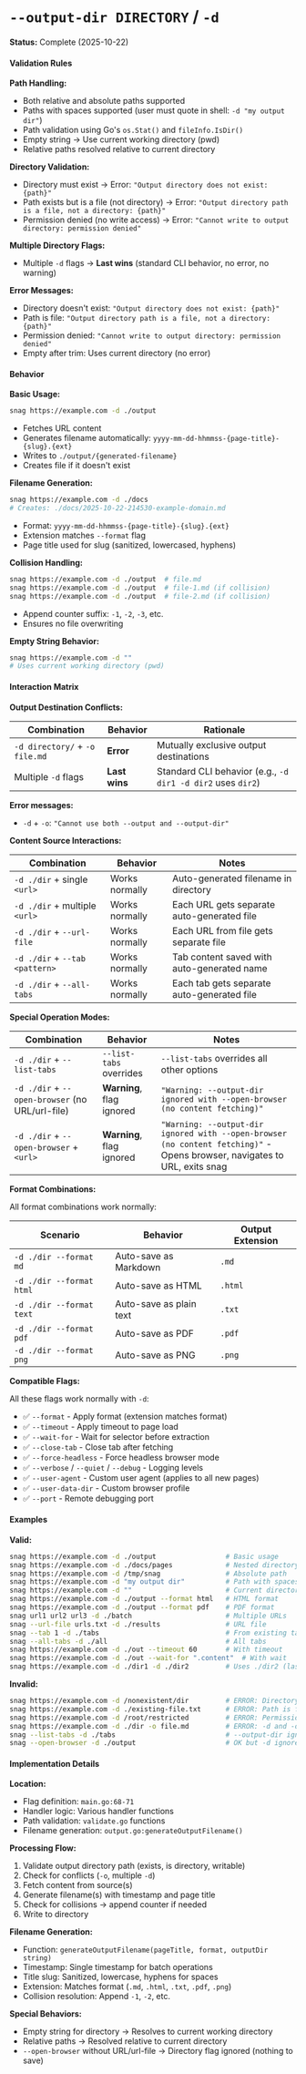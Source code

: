 # `--output-dir DIRECTORY` / `-d`

**Status:** Complete (2025-10-22)

#### Validation Rules

**Path Handling:**

- Both relative and absolute paths supported
- Paths with spaces supported (user must quote in shell: `-d "my output dir"`)
- Path validation using Go's `os.Stat()` and `fileInfo.IsDir()`
- Empty string → Use current working directory (pwd)
- Relative paths resolved relative to current directory

**Directory Validation:**

- Directory must exist → Error: `"Output directory does not exist: {path}"`
- Path exists but is a file (not directory) → Error: `"Output directory path is a file, not a directory: {path}"`
- Permission denied (no write access) → Error: `"Cannot write to output directory: permission denied"`

**Multiple Directory Flags:**

- Multiple `-d` flags → **Last wins** (standard CLI behavior, no error, no warning)

**Error Messages:**

- Directory doesn't exist: `"Output directory does not exist: {path}"`
- Path is file: `"Output directory path is a file, not a directory: {path}"`
- Permission denied: `"Cannot write to output directory: permission denied"`
- Empty after trim: Uses current directory (no error)

#### Behavior

**Basic Usage:**

```bash
snag https://example.com -d ./output
```

- Fetches URL content
- Generates filename automatically: `yyyy-mm-dd-hhmmss-{page-title}-{slug}.{ext}`
- Writes to `./output/{generated-filename}`
- Creates file if it doesn't exist

**Filename Generation:**

```bash
snag https://example.com -d ./docs
# Creates: ./docs/2025-10-22-214530-example-domain.md
```

- Format: `yyyy-mm-dd-hhmmss-{page-title}-{slug}.{ext}`
- Extension matches `--format` flag
- Page title used for slug (sanitized, lowercased, hyphens)

**Collision Handling:**

```bash
snag https://example.com -d ./output  # file.md
snag https://example.com -d ./output  # file-1.md (if collision)
snag https://example.com -d ./output  # file-2.md (if collision)
```

- Append counter suffix: `-1`, `-2`, `-3`, etc.
- Ensures no file overwriting

**Empty String Behavior:**

```bash
snag https://example.com -d ""
# Uses current working directory (pwd)
```

#### Interaction Matrix

**Output Destination Conflicts:**

| Combination                    | Behavior      | Rationale                                                   |
| ------------------------------ | ------------- | ----------------------------------------------------------- |
| `-d directory/` + `-o file.md` | **Error**     | Mutually exclusive output destinations                      |
| Multiple `-d` flags            | **Last wins** | Standard CLI behavior (e.g., `-d dir1 -d dir2` uses `dir2`) |

**Error messages:**

- `-d` + `-o`: `"Cannot use both --output and --output-dir"`

**Content Source Interactions:**

| Combination                    | Behavior       | Notes                                      |
| ------------------------------ | -------------- | ------------------------------------------ |
| `-d ./dir` + single `<url>`    | Works normally | Auto-generated filename in directory       |
| `-d ./dir` + multiple `<url>`  | Works normally | Each URL gets separate auto-generated file |
| `-d ./dir` + `--url-file`      | Works normally | Each URL from file gets separate file      |
| `-d ./dir` + `--tab <pattern>` | Works normally | Tab content saved with auto-generated name |
| `-d ./dir` + `--all-tabs`      | Works normally | Each tab gets separate auto-generated file |

**Special Operation Modes:**

| Combination                                     | Behavior                  | Notes                                                                                                                     |
| ----------------------------------------------- | ------------------------- | ------------------------------------------------------------------------------------------------------------------------- |
| `-d ./dir` + `--list-tabs`                      | `--list-tabs` overrides   | `--list-tabs` overrides all other options                                                                                 |
| `-d ./dir` + `--open-browser` (no URL/url-file) | **Warning**, flag ignored | `"Warning: --output-dir ignored with --open-browser (no content fetching)"`                                               |
| `-d ./dir` + `--open-browser` + `<url>`         | **Warning**, flag ignored | `"Warning: --output-dir ignored with --open-browser (no content fetching)"` - Opens browser, navigates to URL, exits snag |

**Format Combinations:**

All format combinations work normally:

| Scenario                 | Behavior                | Output Extension |
| ------------------------ | ----------------------- | ---------------- |
| `-d ./dir --format md`   | Auto-save as Markdown   | `.md`            |
| `-d ./dir --format html` | Auto-save as HTML       | `.html`          |
| `-d ./dir --format text` | Auto-save as plain text | `.txt`           |
| `-d ./dir --format pdf`  | Auto-save as PDF        | `.pdf`           |
| `-d ./dir --format png`  | Auto-save as PNG        | `.png`           |

**Compatible Flags:**

All these flags work normally with `-d`:

- ✅ `--format` - Apply format (extension matches format)
- ✅ `--timeout` - Apply timeout to page load
- ✅ `--wait-for` - Wait for selector before extraction
- ✅ `--close-tab` - Close tab after fetching
- ✅ `--force-headless` - Force headless browser mode
- ✅ `--verbose` / `--quiet` / `--debug` - Logging levels
- ✅ `--user-agent` - Custom user agent (applies to all new pages)
- ✅ `--user-data-dir` - Custom browser profile
- ✅ `--port` - Remote debugging port

#### Examples

**Valid:**

```bash
snag https://example.com -d ./output                 # Basic usage
snag https://example.com -d ./docs/pages             # Nested directory
snag https://example.com -d /tmp/snag                # Absolute path
snag https://example.com -d "my output dir"          # Path with spaces
snag https://example.com -d ""                       # Current directory
snag https://example.com -d ./output --format html   # HTML format
snag https://example.com -d ./output --format pdf    # PDF format
snag url1 url2 url3 -d ./batch                       # Multiple URLs
snag --url-file urls.txt -d ./results                # URL file
snag --tab 1 -d ./tabs                               # From existing tab
snag --all-tabs -d ./all                             # All tabs
snag https://example.com -d ./out --timeout 60       # With timeout
snag https://example.com -d ./out --wait-for ".content"  # With wait
snag https://example.com -d ./dir1 -d ./dir2         # Uses ./dir2 (last wins)
```

**Invalid:**

```bash
snag https://example.com -d /nonexistent/dir         # ERROR: Directory doesn't exist
snag https://example.com -d ./existing-file.txt      # ERROR: Path is file, not directory
snag https://example.com -d /root/restricted         # ERROR: Permission denied
snag https://example.com -d ./dir -o file.md         # ERROR: -d and -o conflict
snag --list-tabs -d ./tabs                           # --output-dir ignored, lists tabs from existing browser
snag --open-browser -d ./output                      # OK but -d ignored (nothing to fetch)
```

#### Implementation Details

**Location:**

- Flag definition: `main.go:68-71`
- Handler logic: Various handler functions
- Path validation: `validate.go` functions
- Filename generation: `output.go:generateOutputFilename()`

**Processing Flow:**

1. Validate output directory path (exists, is directory, writable)
2. Check for conflicts (`-o`, multiple `-d`)
3. Fetch content from source(s)
4. Generate filename(s) with timestamp and page title
5. Check for collisions → append counter if needed
6. Write to directory

**Filename Generation:**

- Function: `generateOutputFilename(pageTitle, format, outputDir string)`
- Timestamp: Single timestamp for batch operations
- Title slug: Sanitized, lowercase, hyphens for spaces
- Extension: Matches format (`.md`, `.html`, `.txt`, `.pdf`, `.png`)
- Collision resolution: Append `-1`, `-2`, etc.

**Special Behaviors:**

- Empty string for directory → Resolves to current working directory
- Relative paths → Resolved relative to current directory
- `--open-browser` without URL/url-file → Directory flag ignored (nothing to save)
